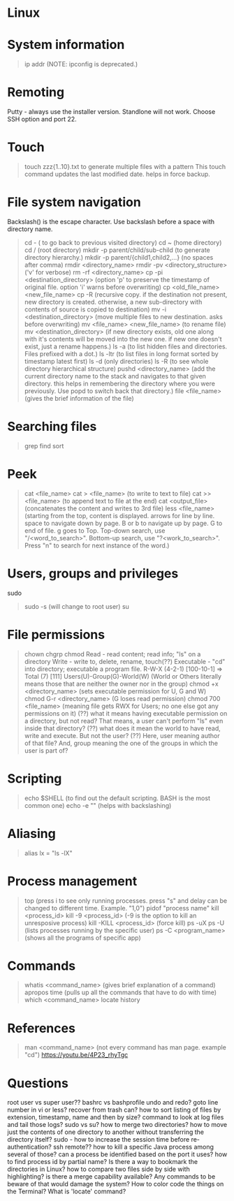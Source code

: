 # Linux

# System information
> ip addr  (NOTE: ipconfig is deprecated.)

# Remoting
Putty - always use the installer version. Standlone will not work. Choose SSH option and port 22.

# Touch
> touch zzz{1..10}.txt  to generate multiple files with a pattern
This touch command updates the last modified date. helps in force backup.

# File system navigation
Backslash(\) is the escape character. Use backslash before a space with directory name.
> cd -   ( to go back to previous visited directory)
> cd ~ (home directory)
> cd /   (root directory)
> mkdir -p parent/child/sub-child (to generate directory hierarchy.)
> mkdir -p parent/{child1,child2,...} (no spaces after comma)
> rmdir <directory_name>
> rmdir -pv <directory_structure> ('v' for verbose)
> rm -rf <directory_name>
> cp -pi <file1> <file2> <destination_directory> (option 'p' to preserve the timestamp of original file. option 'i' warns before overwriting)
> cp <old_file_name> <new_file_name>
> cp -R <directory1> <directory2> (recursive copy. if the destination not present, new directory is created. otherwise, a new sub-directory with contents of source is copied to destination)
> mv -i <file1> <file2> <destination_directory> (move multiple files to new destination. asks before overwriting)
> mv <file_name> <new_file_name> (to rename file)
> mv <directory> <destination_directory> (if new directory exists, old one along with it's contents will be moved into the new one. if new one doesn't exist, just a rename happens.)
> ls -a (to list hidden files and directories. Files prefixed with a dot.)
> ls -ltr (to list files in long format sorted by timestamp latest first)
> ls -d (only directories)
> ls -R (to see whole directory hierarchical structure)
> pushd <directory_name> (add the current directory name to the stack and navigates to that given directory. this helps in remembering the directory where you were previously. Use popd to switch back that directory.)
> file <file_name>  (gives the brief information of the file)

# Searching files
> grep
> find
sort

# Peek
> cat <file_name>
> cat > <file_name> (to write to text to file)
> cat >> <file_name> (to append text to file at the end)
> cat <file1> <file2> <output_file>   (concatenates the content and writes to 3rd file)
> less <file_name> (starting from the top, content is displayed. arrows for line by line. space to navigate down by page. B or b to navigate up by page. G to end of file. g goes to Top. Top-down search, use "/<word_to_search>". Bottom-up search, use "?<work_to_search>". Press "n" to search for next instance of the word.)

# Users, groups and privileges
sudo
> sudo -s (will change to root user)
su

# File permissions
> chown
> chgrp
> chmod
Read - read content; read info; "ls" on a directory
Write - write to, delete, rename, touch(??)
Executable - "cd" into directory; executable a program file.
R-W-X (4-2-1) [100-10-1] => Total (7) [111]
Users(U)-Group(G)-World(W) (World or Others literally means those that are neither the owner nor in the group)
> chmod +x <directory_name> (sets executable permission for U, G and W)
> chmod G-r <directory_name> (G loses read permission)
> chmod 700 <file_name> (meaning file gets RWX for Users; no one else got any permissions on it)
(??) what it means having executable permission on a directory, but not read? That means, a user can't perform "ls" even inside that directory?
(??) what does it mean the world to have read, write and execute. But not the user?
(??) Here, user meaning author of that file? And, group meaning the one of the groups in which the user is part of?

# Scripting
> echo $SHELL (to find out the default scripting. BASH is the most common one)
> echo -e ""  (helps with backslashing)

# Aliasing
> alias lx = "ls -lX"

# Process management
> top (press i to see only running processes. press "s" and delay can be changed to different time. Example. "1,0")
> pidof "process name"
> kill <process_id>
> kill -9 <process_id> (-9 is the option to kill an unresposive process)
> kill -KILL <process_id> (force kill)
>ps -uX
> ps -U <username> (lists processes running by the specific user)
> ps -C <program_name> (shows all the programs of specific app)

# Commands
> whatis <command_name> (gives brief explanation of a command)
>apropos time (pulls up all the commands that have to do with time)
> which <command_name>
> locate
> history

# References
> man <command_name> (not every command has man page. example "cd")
https://youtu.be/4P23_rhyTgc

# Questions
root user vs super user??
bashrc vs bashprofile
undo and redo?
goto line number in vi or less?
recover from trash can?
how to sort listing of files by extension, timestamp, name and then by size?
command to look at log files and tail those logs?
sudo vs su?
how to merge two directories?
how to move just the contents of one directory to another without transferring the directory itself?
sudo - how to increase the session time before re-authentication?
ssh remote??
how to kill a specific Java process among several of those? can a process be identified based on the port it uses?
how to find process id by partial name?
Is there a way to bookmark the directories in Linux?
how to compare two files side by side with highlighting? is there a merge capability available?
Any commands to be beware of that would damage the system?
How to color code the things on the Terminal?
What is 'locate' command?
